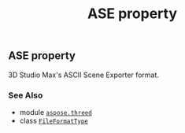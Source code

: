 ﻿---
title: ASE property
second_title: Aspose.3D for Python via .NET API References
description: 
type: docs
weight: 40
url: /python-net/aspose.threed/fileformattype/ase/
is_root: false
---

## ASE property


3D Studio Max's ASCII Scene Exporter format.

### See Also
* module [`aspose.threed`](../../)
* class [`FileFormatType`](/3d/python-net/aspose.threed/fileformattype)
